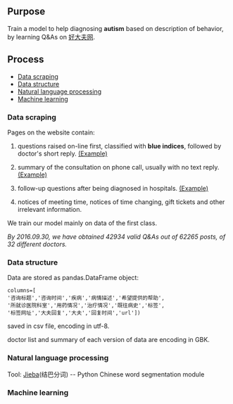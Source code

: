 ## Purpose
Train a model to help diagnosing **autism** based on description of behavior, by learning Q&As on [好大夫网](http://www.haodf.com/jibing/zibizheng.htm).

## Process
- [Data scraping](#data-scraping)
- [Data structure](#data-structure)
- [Natural language processing](#natural-language-processing)
- [Machine learning](#machine-learning)

### Data scraping
Pages on the website contain:

1. questions raised on-line first, classified with **blue indices**, followed by doctor's short reply. [(Example)](http://www.haodf.com/wenda/dflifei_g_4649622403.htm)

2. summary of the consultation on phone call, usually with no text reply. [(Example)](http://www.haodf.com/wenda/dflifei_g_4539164407.htm)

3. follow-up questions after being diagnosed in hospitals.  [(Example)](http://www.haodf.com/wenda/dflifei_g_4619605283.htm)

4. notices of meeting time, notices of time changing, gift tickets and other irrelevant information.

We train our model mainly on data of the first class.

_By 2016.09.30, we have obtained 42934 valid Q&As out of 62265 posts, of 32 different doctors._
### Data structure
Data are stored as pandas.DataFrame object:

    columns=[  
    '咨询标题','咨询时间','疾病','病情描述','希望提供的帮助',  
    '所就诊医院科室','用药情况','治疗情况','既往病史','标签',  
    '标签网址','大夫回复','大夫','回复时间','url'])

saved in csv file, encoding in utf-8.

doctor list and summary of each version of data are encoding in GBK.

### Natural language processing

Tool: [Jieba](https://github.com/fxsjy/jieba)(结巴分词) -- Python Chinese word segmentation module


### Machine learning